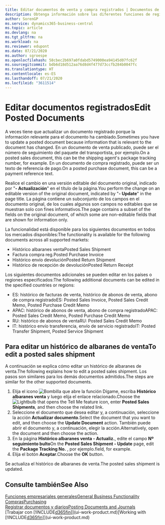 ```yaml
---
title: Editar documentos de venta y compra registrados | Documentos de Microsoft
description: Obtenga información sobre las diferentes funciones de registro para registrar documentos de compra y cómo puede actualizar los documentos registrados.
author: SorenGP
ms.service: dynamics365-business-central
ms.topic: article
ms.devlang: na
ms.tgt_pltfrm: na
ms.workload: na
ms.reviewer: edupont
ms.date: 07/21/2020
ms.author: sgroespe
ms.openlocfilehash: 58cbec2b697a0fdabd5749000ea94145d07fc62f
ms.sourcegitcommit: bdb6d18d512aa76d8d4f477d73ccfb284b0047fc
ms.translationtype: HT
ms.contentlocale: es-ES
ms.lasthandoff: 07/21/2020
ms.locfileid: "3611514"
---
```

# <a name="edit-posted-documents"></a><span data-ttu-id="9934c-103">Editar documentos registrados</span><span class="sxs-lookup"><span data-stu-id="9934c-103">Edit Posted Documents</span></span>

<span data-ttu-id="9934c-104">A veces tiene que actualizar un documento registrado porque la información relevante para el documento ha cambiado.</span><span class="sxs-lookup"><span data-stu-id="9934c-104">Sometimes you have to update a posted document because information that is relevant to the document has changed.</span></span> <span data-ttu-id="9934c-105">En un documento de venta publicado, puede ser el número de seguimiento del paquete del transportista, por ejemplo.</span><span class="sxs-lookup"><span data-stu-id="9934c-105">On a posted sales document, this can be the shipping agent's package tracking number, for example.</span></span> <span data-ttu-id="9934c-106">En un documento de compra registrado, puede ser un texto de referencia de pago.</span><span class="sxs-lookup"><span data-stu-id="9934c-106">On a posted purchase document, this can be a payment reference text.</span></span>

<span data-ttu-id="9934c-107">Realice el cambio en una versión editable del documento original, indicado por "**- Actualización**" en el título de la página.</span><span class="sxs-lookup"><span data-stu-id="9934c-107">You perform the change on an editable version of the original document, indicated by "**- Update**" in the page title.</span></span> <span data-ttu-id="9934c-108">La página contiene un subconjunto de los campos en el documento original, de los cuales algunos son campos no editables que se muestran solo con fines informativos.</span><span class="sxs-lookup"><span data-stu-id="9934c-108">The page contains a subset of the fields on the original document, of which some are non-editable fields that are shown for information only.</span></span>

<span data-ttu-id="9934c-109">La funcionalidad está disponible para los siguientes documentos en todos los mercados disponibles:</span><span class="sxs-lookup"><span data-stu-id="9934c-109">The functionality is available for the following documents across all supported markets:</span></span>

- <span data-ttu-id="9934c-110">Histórico albaranes venta</span><span class="sxs-lookup"><span data-stu-id="9934c-110">Posted Sales Shipment</span></span>
- <span data-ttu-id="9934c-111">Factura compra reg.</span><span class="sxs-lookup"><span data-stu-id="9934c-111">Posted Purchase Invoice</span></span>
- <span data-ttu-id="9934c-112">Histórico envío devolución</span><span class="sxs-lookup"><span data-stu-id="9934c-112">Posted Return Shipment</span></span>
- <span data-ttu-id="9934c-113">Histórico de recepción de devolución</span><span class="sxs-lookup"><span data-stu-id="9934c-113">Posted Return Receipt</span></span>

<span data-ttu-id="9934c-114">Los siguientes documentos adicionales se pueden editar en los países o regiones especificados:</span><span class="sxs-lookup"><span data-stu-id="9934c-114">The following additional documents can be edited in the specified countries or regions:</span></span>

- <span data-ttu-id="9934c-115">ES: histórico de facturas de venta, histórico de abonos de venta, abono de compra registrado</span><span class="sxs-lookup"><span data-stu-id="9934c-115">ES: Posted Sales Invoice, Posted Sales Credit Memo, Posted Purchase Credit Memo</span></span>
- <span data-ttu-id="9934c-116">APAC: histórico de abonos de venta, abono de compra registrado</span><span class="sxs-lookup"><span data-stu-id="9934c-116">APAC: Posted Sales Credit Memo, Posted Purchase Credit Memo</span></span>
- <span data-ttu-id="9934c-117">RU: histórico de abonos de venta</span><span class="sxs-lookup"><span data-stu-id="9934c-117">RU: Posted Sales Credit Memo</span></span>
- <span data-ttu-id="9934c-118">IT: histórico envío transferencia, envío de servicio registrado</span><span class="sxs-lookup"><span data-stu-id="9934c-118">IT: Posted Transfer Shipment, Posted Service Shipment</span></span>

## <a name="to-edit-a-posted-sales-shipment"></a><span data-ttu-id="9934c-119">Para editar un histórico de albaranes de venta</span><span class="sxs-lookup"><span data-stu-id="9934c-119">To edit a posted sales shipment</span></span>

<span data-ttu-id="9934c-120">A continuación se explica cómo editar un histórico de albaranes de venta.</span><span class="sxs-lookup"><span data-stu-id="9934c-120">The following explains how to edit a posted sales shipment.</span></span> <span data-ttu-id="9934c-121">Los pasos son similares para los demás documentos admitidos.</span><span class="sxs-lookup"><span data-stu-id="9934c-121">The steps are similar for the other supported documents.</span></span>

1. <span data-ttu-id="9934c-122">Elija el icono ![Bombilla que abre la función Dígame](media/ui-search/search_small.png "Dígame qué desea hacer"), escriba **Histórico albaranes venta** y luego elija el enlace relacionado.</span><span class="sxs-lookup"><span data-stu-id="9934c-122">Choose the ![Lightbulb that opens the Tell Me feature](media/ui-search/search_small.png "Tell me what you want to do") icon, enter **Posted Sales Shipments**, and then choose the related link.</span></span>
2. <span data-ttu-id="9934c-123">Seleccione el documento que desea editar y, a continuación, seleccione la acción **Actualizar documento**.</span><span class="sxs-lookup"><span data-stu-id="9934c-123">Select the document that you want to edit, and then choose the **Update Document** action.</span></span> <span data-ttu-id="9934c-124">También puede abrir el documento y, a continuación, elegir la acción.</span><span class="sxs-lookup"><span data-stu-id="9934c-124">Alternatively, open the document and then choose the action.</span></span>
3. <span data-ttu-id="9934c-125">En la página **Histórico albaranes venta - Actualiz.**, edite el campo **Nº seguimiento bulto**</span><span class="sxs-lookup"><span data-stu-id="9934c-125">On the **Posted Sales Shipment - Update** page, edit the **Package Tracking No.**</span></span> <span data-ttu-id="9934c-126">, por ejemplo.</span><span class="sxs-lookup"><span data-stu-id="9934c-126">field, for example.</span></span>
4. <span data-ttu-id="9934c-127">Elija el botón **Aceptar**.</span><span class="sxs-lookup"><span data-stu-id="9934c-127">Choose the **OK** button.</span></span>

<span data-ttu-id="9934c-128">Se actualiza el histórico de albaranes de venta.</span><span class="sxs-lookup"><span data-stu-id="9934c-128">The posted sales shipment is updated.</span></span>

## <a name="see-also"></a><span data-ttu-id="9934c-129">Consulte también</span><span class="sxs-lookup"><span data-stu-id="9934c-129">See Also</span></span>

[<span data-ttu-id="9934c-130">Funciones empresariales generales</span><span class="sxs-lookup"><span data-stu-id="9934c-130">General Business Functionality</span></span>](ui-across-business-areas.md)  
[<span data-ttu-id="9934c-131">Compras</span><span class="sxs-lookup"><span data-stu-id="9934c-131">Purchasing</span></span>](purchasing-manage-purchasing.md)  
[<span data-ttu-id="9934c-132">Registrar documentos y diarios</span><span class="sxs-lookup"><span data-stu-id="9934c-132">Posting Documents and Journals</span></span>](ui-post-documents-journals.md)  
<span data-ttu-id="9934c-133">[Trabajar con [!INCLUDE[d365fin](includes/d365fin_md.md)]](ui-work-product.md)</span><span class="sxs-lookup"><span data-stu-id="9934c-133">[Working with [!INCLUDE[d365fin](includes/d365fin_md.md)]](ui-work-product.md)</span></span>  
